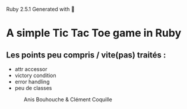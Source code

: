   Ruby 2.5.1
  Generated with :green_heart:

  # A simple Tic Tac Toe game in Ruby


  ## Les points peu compris / vite(pas) traités : 
  <ul>
  <li>attr accessor</li>
  <li>victory condition</li>
  <li>error handling</li>
  <li>peu de classes</li>
  <ul>



  Anis Bouhouche & Clément Coquille
